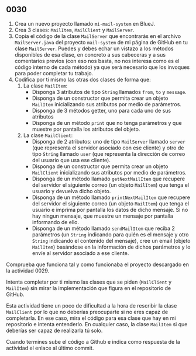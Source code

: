 ## 0030

1. Crea un nuevo proyecto llamado `mi-mail-system` en BlueJ.
2. Crea 3 clases: `MailItem`, `MailClient` y `MailServer`.
3. Copia el código de la clase `MailServer` que encontrarás en el archivo `MailServer.java` del proyecto `mail-system` de mi página de GitHub en tu clase `MailServer`. Puedes y debes echar un vistazo a los métodos disponibles de esa clase, en concreto a sus cabeceras y a sus comentarios previos (con eso nos basta, no nos interesa como es el código interno de cada método) ya que será necesario que los invoques para poder completar tu trabajo.
4. Codifica por ti mismo las otras dos clases de forma que:
    1. La clase `MailItem`:
        * Disponga 3 atributos de tipo `String` llamados `from`, `to` y `message`.
        * Disponga de un constructor que permita crear un objeto `MailItem` inicializando sus atributos por medio de parámetros.
        * Disponga de 3 métodos getter, uno para cada uno de sus atributos
        * Disponga de un método `print` que no tenga parámetros y que muestre por pantalla los atributos del objeto.
    2. La clase `MailClient`:
        * Disponga de 2 atributos: uno de tipo `MailServer` llamado `server` (que representa el servidor asociado con ese cliente) y otro de tipo `String` llamado `user` (que representa la dirección de correo del usuario que usa ese cliente). 
        * Disponga de un constructor que permita crear un objeto `MailClient` inicializando sus atributos por medio de parámetros.
        * Disponga de un método llamado `getNextMailItem` que recupere del servidor el siguiente correo (un objeto `MailItem`) que tenga el usuario y devuelva dicho objeto.
        * Disponga de un método llamado `printNextMailItem` que recupere del servidor el siguiente correo (un objeto `MailItem`) que tenga el usuario e imprima por pantalla los datos de dicho mensaje. Si no hay ningun mensaje, que muestre un mensaje por pantalla informando de ello. 
        * Disponga de un método llamado `sendMailItem` que reciba 2 parámetros (un `String` indicando para quién es el mensaje y otro `String` indicando el contenido del mensaje), cree un email (objeto `MailItem`) basándose en la información de dichos parámetros y lo envíe al servidor asociado a ese cliente.

Comprueba que funciona tal y como funcionaba el proyecto descargado en la actividad 0029.

Intenta completar por ti mismo las clases que se piden (`MailClient` y `MailItem`) sin mirar la implementación que figura en el repositorio de GitHub.

Esta actividad tiene un poco de dificultad a la hora de rescribir la clase `MailClient` por lo que no deberías preocuparte si no eres capaz de completarla. En ese caso, mira el código para esa clase que hay en mi repositorio e intenta entenderlo. En cualquier caso, la clase `MailItem` si que deberías ser capaz de realizarla tú solo.

Cuando termines sube el código a Github e indica como respuesta de la actividad el enlace al último commit.
